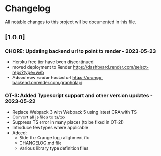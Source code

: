 # Changelog

All notable changes to this project will be documented in this file.

## [1.0.0]

### CHORE: Updating backend url to point to render - 2023-05-23

- Heroku free tier have been discontinued
- moved deployment to Render https://dashboard.render.com/select-repo?type=web
- Added new render hosted url https://orange-backend.onrender.com/graphqlapi

### OT-3: Added Typescript support and other version updates - 2023-05-22

- Replace Webpack 3 with Webpack 5 using latest CRA with TS
- Convert all js files to ts/tsx
- Suppress TS error in many places (to be fixed in OT-21)
- Introduce few types where applicable
- Added:
  - Side fix: Orange logo alighment fix
  - CHANGELOG.md file
  - Various library type definition files
